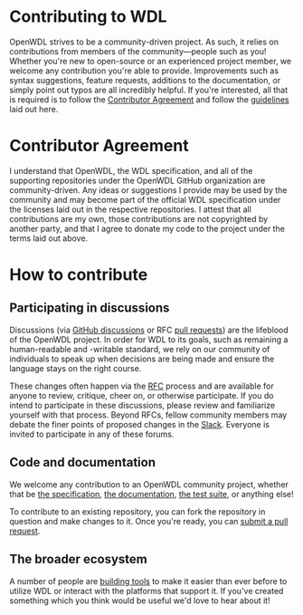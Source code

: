 # Contributing to WDL

OpenWDL strives to be a community-driven project.
As such, it relies on contributions from members of the community—people such as you! 
Whether you're new to open-source or an experienced project member, we welcome any contribution you're able to provide.
Improvements such as syntax suggestions, feature requests, additions to the documentation, or simply point out typos are all incredibly helpful.
If you're interested, all that is required is to follow the [Contributor Agreement](#contributor-agreement) and follow the [guidelines](#how-to-contribute) laid out here.

# Contributor Agreement

I understand that OpenWDL, the WDL specification, and all of the supporting repositories under the OpenWDL GitHub organization are community-driven.
Any ideas or suggestions I provide may be used by the community and may become part of the official WDL specification under the licenses laid out in the respective repositories.
I attest that all contributions are my own, those contributions are not copyrighted by another party, and that I agree to donate my code to the project under the terms laid out above.

# How to contribute

## Participating in discussions

Discussions (via [GitHub discussions] or RFC [pull requests]) are the lifeblood of the OpenWDL project.
In order for WDL to its goals, such as remaining a human-readable and -writable standard, we rely on our community of individuals to speak up when decisions are being made and ensure the language stays on the right course.

These changes often happen via the [RFC](RFC.md) process and are available for anyone to review, critique, cheer on, or otherwise participate. If you do intend to participate in these discussions, please review and familiarize yourself with that process. 
Beyond RFCs, fellow community members may debate the finer points of proposed changes in the [Slack][slack-invite].
Everyone is invited to participate in any of these forums.

## Code and documentation

We welcome any contribution to an OpenWDL community project, whether that be [the specification](https://github.com/openwdl/wdl), [the documentation](https://github.com/openwdl/docs), [the test suite](https://github.com/openwdl/wdl-tests), or anything else!

To contribute to an existing repository, you can fork the repository in question and make changes to it. Once you're ready, you can [submit a pull request].
    
## The broader ecosystem

A number of people are [building tools](https://docs.openwdl.org/getting-started/ecosystem.html) to make it easier than ever before to utilize WDL or interact with the platforms that support it. If you've created something which you think would be useful we'd love to hear about it!

[pull requests]: https://github.com/openwdl/wdl/pulls
[GitHub discussions]: https://github.com/openwdl/wdl/discussions
[slack-invite]: https://join.slack.com/t/openwdl/shared_invite/zt-ctmj4mhf-cFBNxIiZYs6SY9HgM9UAVw
[submit a pull request]: https://help.github.com/articles/creating-a-pull-request-from-a-fork/
